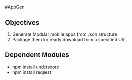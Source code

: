 #AppGen

## Objectives

1. Generate Modular mobile apps from Json structure
2. Package them for ready download from a specified URL


## Dependent Modules
* npm install underscore
* npm install request
